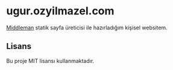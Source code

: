 # ugur.ozyilmazel.com

[Middleman](https://middlemanapp.com/) statik sayfa üreticisi
ile hazırladığım kişisel websitem. 

## Lisans

Bu proje MIT lisansı kullanmaktadır.